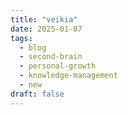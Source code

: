 ```yaml
---
title: "veikia"
date: 2025-01-07
tags:
  - blog
  - second-brain
  - personal-growth
  - knowledge-management
  - new
draft: false
---
```


